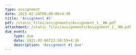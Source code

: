 ```yaml
---
type: assignment
date: 2021-02-24T00:00:00+4:30
title: 'Assignment #1'
pdf: /static_files/assignments/Assignment_1__NN.pdf
attachment: /static_files/assignments/Assignment_1__NN.pdf
due_event: 
    type: due
    date: 2021-03-06T23:59:59+4:30
    description: 'Assignment #1 due'
---
```

